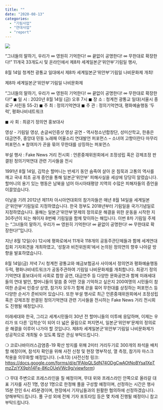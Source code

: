 ```yaml
---
title: ""
date: "2020-08-13"
categories: 
  - "기림사업"
  - "연대사업"
  - "report"
---
```


![](https://womenandwar.net/kr/wp-content/uploads/2020/08/20200814_나비문화제.jpg)

“그녀들의 말하기, 우리가 ∞ 영원히 기억한다! ∞ 끝없이 공명한다! ∞ 무한대로 확장한다!” 11개국 33개도시 및 온라인에서 제8차 세계일본군‘위안부’기림일 행사,

8월 14일 청계천 광통교 일대에서 제8차 세계일본군‘위안부’기림일 나비문화제 개최!

제8차 세계일본군‘위안부’기림일 나비문화제

“그녀들의 말하기, 우리가 ∞ 영원히 기억한다! ∞ 끝없이 공명한다! ∞ 무한대로 확장한다!” ◼ 일 시 : 2020년 8월 14일 (금) 오후 7시 ◼ 장 소 : 청계천 광통교 일대(서울시 종로구 서린동 55-2) ◼ 주 최 : 정의기억연대 ◼ 주 관 : 정의기억연대, 평화예술행동 ‘두럭’, 평화나비네트워크

◼ 사 회 : 최광기 정의연 홍보대사

영상 - 기림일 영상, 손글씨인증샷 영상 공연 - 역사청소년합창단, 성미산학교, 한충은 대금연주, 중앙대 민동 노래패 어울소리 연대발언 퍼포먼스 – 소녀여 고향이란다 마무리 퍼포먼스 ※ 참여자가 끈을 묶어 무한대를 상징하는 퍼포먼스

부설 행사 : Fake News 거리 전시회 : 언론중재위원회에서 조정성립 혹은 강제조정 판결된 정의기억연대 관련 기사들을 전시

1991년 8월 14일, 김학순 할머니는 반세기 동안 숨죽여 살아 온 침묵과 고통의 역사를 깨고 국내 최초 공개 증언을 통해 일본군‘위안부’ 피해사실을 세상에 당당히 알렸습니다. 할머니의 용기 있는 행동은 남북을 넘어 아시아태평양 지역의 수많은 피해자들의 증언을 이끌었습니다.

이날을 기려 2012년 제11차 아시아연대회의 참가자들은 매년 8월 14일을 세계일본군‘위안부’기림일로 지정하였습니다. 한국 정부도 2018년부터 기림일을 국가기념일로 지정하였습니다. 올해는 일본군‘위안부’문제의 정의로운 해결을 위한 운동을 시작한 지 30주년이 되는 해이자 8번째 기림일을 함께 맞이하는 해입니다. 이번 8차 기림일 주제는 “그녀들의 말하기, 우리가 ∞ 영원히 기억한다! ∞ 끝없이 공명한다! ∞ 무한대로 확장한다!”입니다.

지난 8월 12일(수) 12시에 평화로에서 11개국 118개의 공동주관단체들과 함께 세계연대집회 기자회견을 개최하였고, ‘성찰과 비전위원회’에서 논의된 정의연의 향후 나아갈 방향을 발표하였습니다.

8월 14일(금) 저녁 7시 청계천 광통교와 예금보험공사 사이에서 정의연과 평화예술행동 두럭, 평화나비네트워크가 공동주관하여 기림일 나비문화제를 개최합니다. 최광기 정의기억연대 홍보대사의 사회로 합창 공연, 대금연주 등 다양한 문화공연과 함께 미래세대들의 연대 발언, 할머니들의 말씀 중 어떤 것을 기억하고 싶은지 200여명의 시민들이 참여한 손글씨 인증샷 상영, 참가자 모두가 함께 끈을 묶어 무한대를 상징하는 퍼포먼스 등 다양한 순서가 준비되어 있습니다. 또한 부설 행사로 최근 언론중재위원회에서 조정성립 혹은 강제조정 판결된 정의기억연대 관련 기사들을 전시하는 Fake News 거리 전시회도 진행될 예정입니다.

미래세대와 한국, 그리고 세계시민들이 30년 전 할머니들의 미투에 응답하며, 이제는 우리가 또 다른 ‘김학순’이 되어 더 넓은 울림으로 퍼지면서, 일본군‘위안부’문제의 정의로운 해결을 이루어 나가야 할 것입니다. 제8차 세계일본군‘위안부’기림일 나비문화제가 성공적으로 개최될 수 있도록 많은 관심 부탁드립니다.

❍ 코로나바이러스감염증-19 확산 방지를 위해 2미터 거리두기로 300개의 좌석을 배치할 예정이며, 참석자 확인을 위해 사전 신청 및 현장 명부작성, 열 측정, 참가자 마스크 착용을 의무화할 예정입니다. (~8.13) (사전신청 링크: https://docs.google.com/forms/d/e/1FAIpQLSdN74ODgCwAOtNoBYsa1XpTmzZzjYX9ph14Fe-8KcOUeVWc9g/viewform)

❍ 무대 주변으로 프레스라인을 칠 예정이며, 무대 위와 프레스라인 안쪽으로 올라갈 대표 기자를 사진 1명, 영상 1명으로 한정해 풀을 구성할 예정이며, 선정하는 시간은 행사 15분 전인 6시 45분경이며, 현장에서 기자님들과의 원활한 협의하에 선정하겠습니다. 양해부탁드립니다. 풀 구성 외에 전체 기자 포토타임 등은 몇 차례 진행될 예정이니 참고부탁드립니다.
